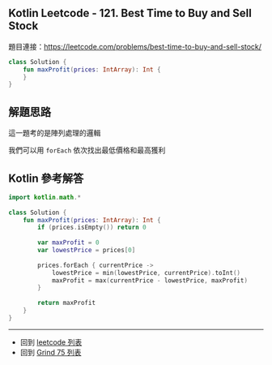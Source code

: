 ## Kotlin Leetcode - 121. Best Time to Buy and Sell Stock

題目連接：<https://leetcode.com/problems/best-time-to-buy-and-sell-stock/>

```kotlin
class Solution {  
    fun maxProfit(prices: IntArray): Int {  
    }  
}
```

## 解題思路

這一題考的是陣列處理的邏輯

我們可以用 `forEach` 依次找出最低價格和最高獲利

## Kotlin 參考解答

```kotlin
import kotlin.math.*  
  
class Solution {  
    fun maxProfit(prices: IntArray): Int {  
        if (prices.isEmpty()) return 0  
  
        var maxProfit = 0  
        var lowestPrice = prices[0]  
  
        prices.forEach { currentPrice ->  
            lowestPrice = min(lowestPrice, currentPrice).toInt()  
            maxProfit = max(currentPrice - lowestPrice, maxProfit)  
        }  
  
        return maxProfit  
    }  
}
```


------

- 回到 [leetcode 列表](index.md)
- 回到 [Grind 75 列表](grind75.md)
